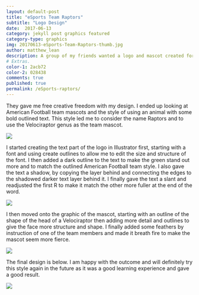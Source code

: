```yaml
---
layout: default-post
title: "eSports Team Raptors"
subtitle: "Logo Design"
date:  2017-06-13
category: jekyll post graphics featured
category-type: graphics
img: 20170613-eSports-Team-Raptors-thumb.jpg
author: matthew_lean
description: A group of my friends wanted a logo and mascot created for a team they were possibly making for an upcoming tournament and asked me if I could put something together for them.
# Extras.
color-1: 2acb72
color-2: 028438
comments: true
published: true
permalink: /eSports-raptors/
---
```


They gave me free creative freedom with my design. I ended up looking at American Football team mascots and the style of using an animal with some bold outlined text. This style led me to consider the name Raptors and to use the Velociraptor genus as the team mascot.

<div href="#" data-featherlight="{{ site.url }}/assets/site-post/outlineraptorslogo.png" class="img" alt="eSports team raptors logo outlines"><img src="{{ site.url }}/assets/site-post/outlineraptorslogo.png"></div>

I started creating the text part of the logo in Illustrator first, starting with a font and using create outlines to allow me to edit the size and structure of the font. I then added a dark outline to the text to make the green stand out more and to match the outlined American Football team style. I also gave the text a shadow, by copying the layer behind and connecting the edges to the shadowed darker text layer behind it. I finally gave the text a slant and readjusted the first R to make it match the other more fuller at the end of the word.

<div href="#" data-featherlight="{{ site.url }}/assets/site-post/raptorsTextLogo.png" class="img" alt="eSports team raptors text logo"><img src="{{ site.url }}/assets/site-post/raptorsTextLogo.png"></div>

I then moved onto the graphic of the mascot, starting with an outline of the shape of the head of a Velociraptor then adding more detail and outlines to give the face more structure and shape. I finally added some feathers by instruction of one of the team members and made it breath fire to make the mascot seem more fierce.

<div href="#" data-featherlight="{{ site.url }}/assets/site-post/RaptorLogoSteps.png" class="img" alt="eSports team raptors text logo"><img src="{{ site.url }}/assets/site-post/RaptorLogoSteps.png"></div>

The final design is below. I am happy with the outcome and will definitely try this style again in the future as it was a good learning experience and gave a good result.

<div href="#" data-featherlight="{{ site.url }}/assets/site-post/raptors-logo.jpg" class="img" alt="eSports team raptors text logo"><img src="{{ site.url }}/assets/site-post/raptors-logo.jpg"></div>
